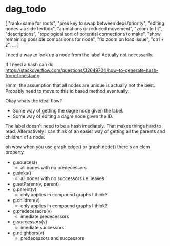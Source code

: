 # dag_todo

[ "rank=same for roots", "pres key to swap between deps/priority", "editing nodes via side textbox", "animations or reduced movement", "zoom to fit", "descriptions", "topological sort of potential connections to make", "show remaining possible comparisons for node", "fix zoom on load issue", "ctrl + z", … ]

I need a way to look up a node from the label
Actually not necessarily.

If I need a hash can do https://stackoverflow.com/questions/32649704/how-to-generate-hash-from-timestamp

Hmm, the assumption that all nodes are unique is actually not the best. Probably need to move to this
id based method eventually.

Okay whats the ideal flow?
- Some way of getting the dagre node given the label.
- Some way of editing a dagre node given the ID.

The label doesn't need to be a hash imediately. That makes things hard to read.
Alternatively I can think of an easier way of getting all the parents and children of a node.

oh wow when you use graph.edge() or graph.node() there's an elem property

- g.sources()
    - all nodes with no predecessors
- g.sinks()
    - all nodes with no successors i.e. leaves
- g.setParent(v, parent)
- g.parent(v)
    - only applies in compound graphs I think?
- g.children(v)
    - only applies in compound graphs I think?
- g.predecessors(v)
    - imediate predecessors
- g.successors(v)
    - imediate successors
- g.neighbors(v)
    - predecessors and successors

<!-- 
TODO
https://www.d3indepth.com/zoom-and-pan/
https://stackoverflow.com/questions/36667194/dagre-d3-js-zoom-fit-to-all-contents
https://using-d3js.com/08_01_events.html#h_42s6Es9avmjavasc good looking website

rank 
https://github.com/dagrejs/dagre/pull/90
https://github.com/dagrejs/dagre/issues/54
https://github.com/dagrejs/dagre-d3/issues/165
https://github.com/dagrejs/dagre/pull/271
 -->